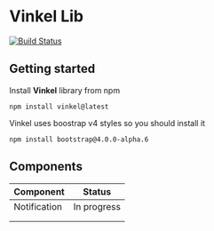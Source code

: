 # Vinkel Lib
[![Build Status][travis-badge]][travis-badge-url]


[travis-badge]: https://travis-ci.org/fivunlm/vinkel.svg?branch=master
[travis-badge-url]: https://travis-ci.org/fivunlm/vinkel

## Getting started

Install **Vinkel** library from npm

`` npm install vinkel@latest ``

Vinkel uses boostrap v4 styles so you should install it

`` npm install bootstrap@4.0.0-alpha.6  ``

## Components

| Component | Status  |
|---|---|
| Notification  | In progress |
|   |   |
|   |   |
